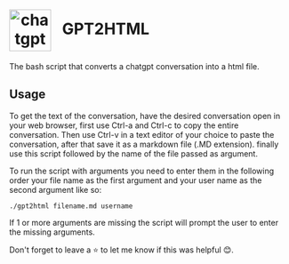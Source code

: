 <h1><img src="https://seeklogo.com/images/C/chatgpt-logo-02AFA704B5-seeklogo.com.png" width="75" 
     height="75" alt="chatgpt logo" style="text-align: center; vertical-align: middle;"> &nbsp; GPT2HTML</h1>

<p>    
The bash script that converts a chatgpt conversation into a html file.
</p>

## Usage
To get the text of the conversation, have the desired conversation open in your web browser, first use Ctrl-a and Ctrl-c to copy the entire conversation. Then use Ctrl-v in a text editor of your choice to paste the conversation, after that save it as a markdown file (.MD extension). finally use this script followed by the name of the file passed as argument.

To run the script with arguments you need to enter them in the following order your file name as the first argument and your user name as the second argument like so:

~~~
./gpt2html filename.md username
~~~

If 1 or more arguments are missing the script will prompt the user to enter the missing arguments.

Don't forget to leave a ⭐ to let me know if this was helpful 😊.
